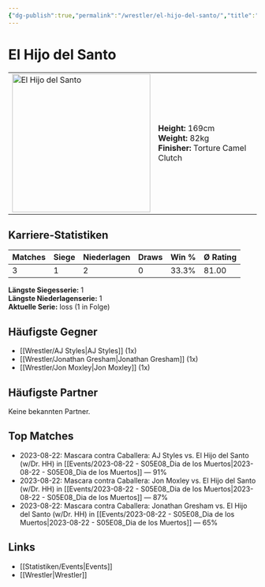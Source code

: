 ```yaml
---
{"dg-publish":true,"permalink":"/wrestler/el-hijo-del-santo/","title":"El Hijo del Santo","tags":["wrestler"],"noteIcon":""}
---
```



# El Hijo del Santo

<table>
        <tr>
        <td><img src="https://github.com/CptSpaulding1980/choke-slam-wrestling/releases/download/images/El_Hijo_del_Santo.png" width="280" alt="El Hijo del Santo"></td>
        <td>
        <b>Height:</b> 169cm<br>
        <b>Weight:</b> 82kg<br>
        <b>Finisher:</b> Torture Camel Clutch<br>
        </td>
        </tr>
        </table>
        
## Karriere-Statistiken

| Matches | Siege | Niederlagen | Draws | Win % | Ø Rating |
|---------|-------|-------------|-------|-------|-----------|
| 3 | 1 | 2 | 0 | 33.3% | 81.00 |

**Längste Siegesserie:** 1<br>**Längste Niederlagenserie:** 1<br>**Aktuelle Serie:** loss (1 in Folge)


## Häufigste Gegner
- [[Wrestler/AJ Styles\|AJ Styles]] (1x)
- [[Wrestler/Jonathan Gresham\|Jonathan Gresham]] (1x)
- [[Wrestler/Jon Moxley\|Jon Moxley]] (1x)

## Häufigste Partner
Keine bekannten Partner.

## Top Matches
- 2023-08-22: Mascara contra Caballera: AJ Styles vs. El Hijo del Santo (w/Dr. HH) in [[Events/2023-08-22 - S05E08_Dia de los Muertos\|2023-08-22 - S05E08_Dia de los Muertos]] — 91%
- 2023-08-22: Mascara contra Caballera: Jon Moxley vs. El Hijo del Santo (w/Dr. HH) in [[Events/2023-08-22 - S05E08_Dia de los Muertos\|2023-08-22 - S05E08_Dia de los Muertos]] — 87%
- 2023-08-22: Mascara contra Caballera: Jonathan Gresham vs. El Hijo del Santo (w/Dr. HH) in [[Events/2023-08-22 - S05E08_Dia de los Muertos\|2023-08-22 - S05E08_Dia de los Muertos]] — 65%

## Links
- [[Statistiken/Events\|Events]]
- [[Wrestler\|Wrestler]]
